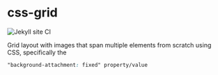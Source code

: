 # css-grid

![Jekyll site CI](https://github.com/kallyas/css-grid/workflows/Jekyll%20site%20CI/badge.svg)

 Grid layout with images that span multiple elements 
 from scratch using CSS, specifically the 
 ```css
 "background-attachment: fixed" property/value
